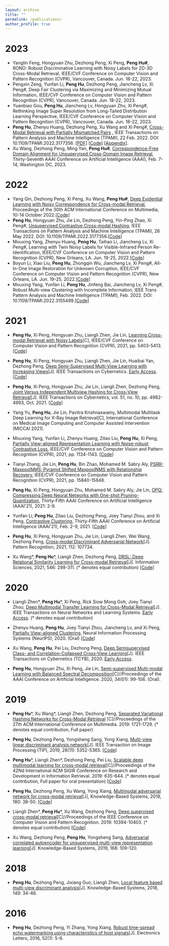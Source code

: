 ```yaml
---
layout: archive
title: ""
permalink: /publications/
author_profile: true
---
```

# 2023
- Yanglin Feng, Hongyuan Zhu, Dezhong Peng, Xi Peng, **Peng Hu#**, RONO: Robust Discriminative Learning with Noisy Labels for 2D-3D Cross-Modal Retrieval, IEEE/CVF Conference on Computer Vision and Pattern Recognition (CVPR), Vancouver, Canada. Jun. 18-22, 2023.
- Pengxin Zeng, Yunfan Li, **Peng Hu**, Dezhong Peng, Jiancheng Lv, Xi Peng#, Deep Fair Clustering via Maximizing and Minimizing Mutual Information, IEEE/CVF Conference on Computer Vision and Pattern Recognition (CVPR), Vancouver, Canada. Jun. 18-22, 2023.
- Yuanbiao Gou, **Peng Hu**, Jiancheng Lv, Hongyuan Zhu, Xi Peng#, Rethinking Image Super Resolution from Long-Tailed Distribution Learning Perspective, IEEE/CVF Conference on Computer Vision and Pattern Recognition (CVPR), Vancouver, Canada. Jun. 18-22, 2023.
- **Peng Hu**, Zhenyu Huang, Dezhong Peng, Xu Wang and Xi Peng#, [Cross-Modal Retrieval with Partially Mismatched Pairs](https://doi.org/10.1109/TPAMI.2023.3247939)  , IEEE Transactions on Pattern Analysis and Machine Intelligence (TPAMI), 22 Feb. 2022. DOI: 10.1109/TPAMI.2022.3177356. \[[PDF](https://github.com/penghu-cs/penghu-cs.github.io/blob/master/files/RCL-TPAMI.pdf)\] \[[Code](https://github.com/penghu-cs/RCL)\] \[[Appendix](https://github.com/penghu-cs/penghu-cs.github.io/blob/master/files/RCL-Appendix.pdf)\].
- Xu Wang, Dezhong Peng, Ming Yan, **Peng Hu#**, [Correspondence-Free Domain Alignment for Unsupervised Cross-Domain Image Retrieval](https://arxiv.org/pdf/2302.06081.pdf), Thirty-Seventh AAAI Conference on Artificial Intelligence (AAAI), Feb. 7-14, Washington DC, 2023.

# 2022
- Yang Qin, Dezhong Peng, Xi Peng, Xu Wang, **Peng Hu#**, [Deep Evidential Learning with Noisy Correspondence for Cross-modal Retrieval](https://drive.google.com/file/d/1YVXD2ki5txBY6khG62EHwCi6cnQVRE4I/view), Proceedings of the 30th ACM International Conference on Multimedia, 10-14 October 2022.\[[Code](https://github.com/penghu-cs/DECL)\]
- **Peng Hu**, Hongyuan Zhu, Jie Lin, Dezhong Peng, Yin-Ping Zhao, Xi Peng#, [Unsupervised Contrastive Cross-modal Hashing](https://doi.org/10.1109/TPAMI.2022.3177356), IEEE Transactions on Pattern Analysis and Machine Intelligence (TPAMI), 26 May 2022. DOI: 10.1109/TPAMI.2022.3177356.\[[Code](https://github.com/penghu-cs/UCCH)\]
- Mouxing Yang, Zhenyu Huang, **Peng Hu**, Taihao Li, Jiancheng Lv, Xi Peng#, Learning with Twin Noisy Labels for Visible-Infrared Person Re-Identification, IEEE/CVF Conference on Computer Vision and Pattern Recognition (CVPR), New Orleans, LA. Jun. 19-25, 2022.\[[Code](https://github.com/XLearning-SCU/2022-CVPR-DART)\]
- Boyun Li, Xiao Liu, **Peng Hu**, Zhongqin Wu, Jiancheng Lv, Xi Peng#, All-In-One Image Restoration for Unknown Corruption, IEEE/CVF Conference on Computer Vision and Pattern Recognition (CVPR), New Orleans, LA. Jun. 19-25, 2022.\[[Code](https://github.com/XLearning-SCU/2022-CVPR-AirNet)\]
- Mouxing Yang, Yunfan Li, **Peng Hu**, Jinfeng Bai, Jiancheng Lv, Xi Peng#, Robust Multi-view Clustering with Incomplete Information, IEEE Trans Pattern Analysis and Machine Intelligence (TPAMI), Feb. 2022. DOI: 10.1109/TPAMI.2022.3155499.\[[Code](https://github.com/XLearning-SCU/2022-TPAMI-SURE)\]

# 2021
- **Peng Hu**, Xi Peng, Hongyuan Zhu, Liangli Zhen, Jie Lin, [Learning Cross-modal Retrieval with Noisy Labels](https://github.com/penghu-cs/MRL/raw/main/paper/Learning_Cross_Modal_Retrieval_with_Noisy_Labels.pdf)[C], IEEE/CVF Conference on Computer Vision and Pattern Recognition (CVPR), 2021, pp. 5403-5413. \[[Code](https://github.com/penghu-cs/MRL.git)\]

- **Peng Hu**, Xi Peng, Hongyuan Zhu, Liangli Zhen, Jie Lin, Huaibai Yan, Dezhong Peng, [Deep Semi-Supervised Multi-View Learning with Increasing Views](https://doi.org/10.1109/TCYB.2021.3093626)[J]. IEEE Transactions on Cybernetics. [Early Access](http://doi.org/10.1109/TCYB.2021.3093626). \[[Code](https://github.com/penghu-cs/ISVN.git)\]

- **Peng Hu**, Xi Peng, Hongyuan Zhu, Jie Lin, Liangli Zhen, Dezhong Peng, [Joint Versus Independent Multiview Hashing for Cross-View Retrieval](http://doi.org/10.1109/TCYB.2020.3027614)[J]. IEEE Transactions on Cybernetics, vol. 51, no. 10, pp. 4982-4993, Oct. 2021. \[[Code](https://github.com/penghu-cs/DCHN)\]

- Yang Yu, **Peng Hu**, Jie Lin, Pavitra Krishnaswamy, Multimodal Multitask Deep Learning for X-Ray Image Retrieval[C], International Conference on Medical Image Computing and Computer Assisted Intervention (MICCAI 2021).

- Mouxing Yang, Yunfan Li, Zhenyu Huang, Zitao Liu, **Peng Hu**, Xi Peng, [Partially View-aligned Representation Learning with Noise-robust Contrastive Loss](http://pengxi.me/wp-content/uploads/2021/03/2021CVPR-MvCLNwith-supp.pdf), IEEE/CVF Conference on Computer Vision and Pattern Recognition (CVPR), 2021, pp. 1134-1143. \[[Code](https://github.com/XLearning-SCU/2021-CVPR-MvCLN)\]

- Tianyi Zhang, Jie Lin, **Peng Hu**, Bin Zhao, Mohamed M. Sabry Aly, [PSRR-MaxpoolNMS: Pyramid Shifted MaxpoolNMS with Relationship Recovery](https://openaccess.thecvf.com/content/CVPR2021/papers/Zhang_PSRR-MaxpoolNMS_Pyramid_Shifted_MaxpoolNMS_With_Relationship_Recovery_CVPR_2021_paper.pdf), IEEE/CVF Conference on Computer Vision and Pattern Recognition (CVPR), 2021, pp. 15840-15848.

- **Peng Hu**, Xi Peng, Hongyuan Zhu, Mohamed M. Sabry Aly, Jie Lin, [OPQ: Compressing Deep Neural Networks with One-shot Pruning-Quantization](https://www.aaai.org/AAAI21Papers/AAAI-1054.HuP.pdf), Thirty-Fifth AAAI Conference on Artificial Intelligence (AAAI'21), 2021: 2-9.

- Yunfan Li, **Peng Hu**, Zitao Liu, Dezhong Peng, Joey Tianyi Zhou, and Xi Peng, [Contrastive Clustering](https://arxiv.org/pdf/2009.09687.pdf), Thirty-Fifth AAAI Conference on Artificial Intelligence (AAAI'21), Feb. 2-9, 2021. \[[Code](https://github.com/Yunfan-Li/Contrastive-Clustering)\]

- **Peng Hu**, Xi Peng, Hongyuan Zhu, Jie Lin, Liangli Zhen, Wei Wang, Dezhong Peng, [Cross-modal Discriminant Adversarial Network](https://doi.org/10.1016/j.patcog.2020.107734)[J]. Pattern Recognition, 2021, 112: 107734.

- Xu Wang\*, **Peng Hu**\*, Liangli Zhen, Dezhong Peng, [DRSL: Deep Relational Similarity Learning for Cross-modal Retrieval](https://doi.org/10.1016/j.ins.2020.08.009)[J]. Information Sciences, 2021, 546: 298-311. (* denotes equal contribution) \[[Code](https://github.com/wangxu-scu/DRSL)\]

# 2020
- Liangli Zhen\*, **Peng Hu**\*, Xi Peng, Rick Siow Mong Goh, Joey Tianyi Zhou, [Deep Multimodal Transfer Learning for Cross-Modal Retrieval](http://doi.org/10.1109/TNNLS.2020.3029181)[J]. IEEE Transactions on Neural Networks and Learning Systems. [Early Access](http://doi.org/10.1109/TNNLS.2020.3029181). (* denotes equal contribution)

- Zhenyu Huang, **Peng Hu**, Joey Tianyi Zhou, Jiancheng Lv, and Xi Peng, [Partially View-aligned Clustering](https://proceedings.neurips.cc/paper/2020/file/1e591403ff232de0f0f139ac51d99295-Paper.pdf), Neural Information Processing Systems (NeurIPS), 2020. (Oral) \[[Code](https://github.com/limit-scu)\]

- Xu Wang, **Peng Hu**, Pei Liu, Dezhong Peng, [Deep Semisupervised Class- and Correlation-Collapsed Cross-View Learning](https://doi.org/10.1109/TCYB.2020.2984489)[J]. IEEE Transactions on Cybernetics (TCYB), 2020. [Early Access](https://doi.org/10.1109/TCYB.2020.2984489).

- **Peng Hu**, Hongyuan Zhu, Xi Peng, Jie Lin, [Semi-supervised Multi-modal Learning with Balanced Spectral Decomposition](https://www.aaai.org/ojs/index.php/AAAI/article/view/5339/5195)[C]//Proceedings of the AAAI Conference on Artificial Intelligence. 2020, 34(01): 99-106. (Oral).


# 2019
- **Peng Hu**\*, Xu Wang\*, Liangli Zhen, Dezhong Peng, [Separated Variational Hashing Networks for Cross-Modal Retrieval](https://dl.acm.org/citation.cfm?doid=3343031.3351078) [C]//Proceedings of the 27th ACM International Conference on Multimedia. 2019: 1721-1729. (* denotes equal contribution, Full paper)

- **Peng Hu**, Dezhong Peng, Yongsheng Sang, Yong Xiang, [Multi-view linear discriminant analysis network](https://ieeexplore.ieee.org/document/8704986)[J]. IEEE Transaction on Image Processing (TIP), 2019, 28(11): 5352-5365. \[[Code](https://github.com/penghu-cs/MvLDAN/)\]

- **Peng Hu**\*, Liangli Zhen\*, Dezhong Peng, Pei Liu, [Scalable deep multimodal learning for cross-modal retrieval](https://doi.org/10.1145/3331184.3331213)[C]//Proceedings of the 42Nd International ACM SIGIR Conference on Research and Development in Information Retrieval. 2019: 635-644. (* denotes equal contribution, Full paper for oral presentation) \[[Code](https://github.com/penghu-cs/SDML)\]

- **Peng Hu**, Dezhong Peng, Xu Wang, Yong Xiang, [Multimodal adversarial network for cross-modal retrieval](https://www.sciencedirect.com/science/article/abs/pii/S0950705119302230)[J], Knowledge-Based Systems, 2019, 180: 38-50. \[[Code](https://github.com/penghu-cs/MAN)\]

- Liangli Zhen\*, **Peng Hu**\*, Xu Wang, Dezhong Peng, [Deep supervised cross-modal retrieval](http://openaccess.thecvf.com/content_CVPR_2019/papers/Zhen_Deep_Supervised_Cross-Modal_Retrieval_CVPR_2019_paper.pdf)[C]//Proceedings of the IEEE Conference on Computer Vision and Pattern Recognition. 2019: 10394-10403. (* denotes equal contribution) \[[Code](https://github.com/penghu-cs/DSCMR)\]

- Xu Wang, Dezhong Peng, **Peng Hu**, Yongsheng Sang, [Adversarial correlated autoencoder for unsupervised multi-view representation learning](https://www.sciencedirect.com/science/article/pii/S0950705119300176)[J]. Knowledge-Based Systems, 2019, 168: 109-120.

# 2018
- **Peng Hu**, Dezhong Peng, Jixiang Guo, Liangli Zhen, [Local feature based multi-view discriminant analysis](https://www.sciencedirect.com/science/article/pii/S0950705118300595)[J]. Knowledge-Based Systems, 2018, 149: 34-46.

# 2016
- **Peng Hu**, Dezhong Peng, Yi Zhang, Yong Xiang, [Robust time-spread echo watermarking using characteristics of host signals](https://doi.org/10.1049/el.2015.1508)[J]. Electronics Letters, 2016, 52(1): 5-6.
